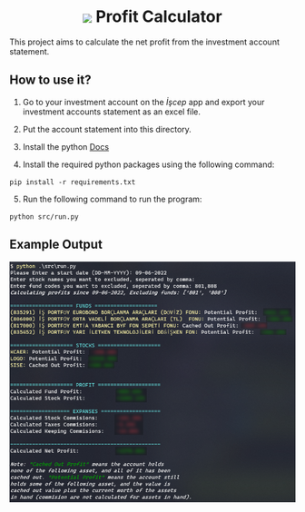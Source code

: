 <div align=center>
<h1><img src="https://www.isportfoy.com.tr/Images/SiteImages/logo.png" align=center> Profit Calculator</h1>
</div>

This project aims to calculate the net profit from the investment account statement.

## How to use it?

1. Go to your investment account on the _İşcep_ app and export your investment accounts statement as an excel file.

2. Put the account statement into this directory.

3. Install the python [Docs](https://wiki.python.org/moin/BeginnersGuide/Download)

4. Install the required python packages using the following command:

```terminal
pip install -r requirements.txt
```

5. Run the following command to run the program:

```console
python src/run.py
```

## Example Output

<img src="img/example_output.png">
